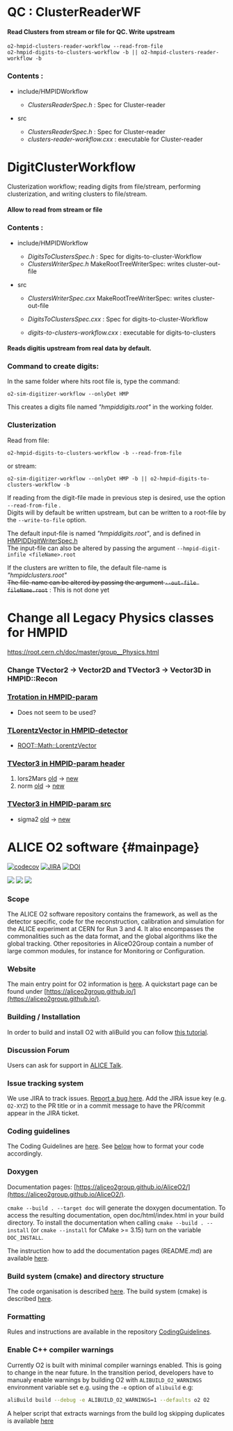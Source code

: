 # QC : ClusterReaderWF
#### Read Clusters from stream or file for QC. Write upstream

    o2-hmpid-clusters-reader-workflow --read-from-file
    o2-hmpid-digits-to-clusters-workflow -b || o2-hmpid-clusters-reader-workflow -b


### Contents : 

- include/HMPIDWorkflow
  - _ClustersReaderSpec.h_ : Spec for Cluster-reader

- src
  - _ClustersReaderSpec.h_ : Spec for Cluster-reader
  - _clusters-reader-workflow.cxx_ : executable for Cluster-reader


# DigitClusterWorkflow
Clusterization workflow; reading digits from file/stream, performing clusterization, and writing clusters to file/stream.

#### Allow to read from stream or file


### Contents : 

- include/HMPIDWorkflow
  - _DigitsToClustersSpec.h_ : Spec for digits-to-cluster-Workflow
  - _ClustersWriterSpec.h_ MakeRootTreeWriterSpec: writes cluster-out-file

- src
  - _ClustersWriterSpec.cxx_ MakeRootTreeWriterSpec: writes cluster-out-file

  - _DigitsToClustersSpec.cxx_ : Spec for digits-to-cluster-Workflow
  - _digits-to-clusters-workflow.cxx_ : executable for digits-to-clusters


#### Reads digitis upstream from real data by default.



### Command to create digits:
In the same folder where hits root file is, type the command:

    o2-sim-digitizer-workflow --onlyDet HMP

This creates a digits file named _"hmpiddigits.root"_ in the working folder. 

### Clusterization

Read from file:

    o2-hmpid-digits-to-clusters-workflow -b --read-from-file
    
or stream:

    o2-sim-digitizer-workflow --onlyDet HMP -b || o2-hmpid-digits-to-clusters-workflow -b

If reading from the digit-file made in previous step is desired, use the option `--read-from-file` .  
Digits will by default be written upstream, but can be written to a root-file by the `--write-to-file` option.

The default input-file is named _"hmpiddigits.root"_, and is defined in [HMPIDDigitWriterSpec.h](https://github.com/AliceO2Group/AliceO2/blob/dev/Steer/DigitizerWorkflow/src/HMPIDDigitWriterSpec.h)  
The input-file can also be altered by passing the argument `--hmpid-digit-infile <fileName>.root`


If the clusters are written to file, the default file-name is _"hmpidclusters.root"_  
~~The file-name can be altered by passing the argument `--out-file fileName.root`~~ : This is not done yet


# Change all Legacy Physics classes for HMPID
https://root.cern.ch/doc/master/group__Physics.html

### Change TVector2 -> Vector2D and TVector3 -> Vector3D in HMPID::Recon



### [Trotation in HMPID-param](https://github.com/AliceO2Group/AliceO2/blob/03608ff899d444d52571dbed14a0106ae4616562/Detectors/HMPID/base/src/Param.cxx)
  * Does not seem to be used?
### [TLorentzVector in HMPID-detector](https://github.com/AliceO2Group/AliceO2/blob/54d91df6bd1f9008ed8caa748820cfc3b95535e4/Detectors/HMPID/simulation/src/Detector.cxx)
  * [ROOT::Math::LorentzVector](https://github.com/eflatlan/AliceRecon/blob/1483a2302205717d9c97272287090a46daf4a338/Detectors/HMPID/simulation/src/Detector.cxx#L189)


### [TVector3 in HMPID-param header](https://github.com/AliceO2Group/AliceO2/blob/03608ff899d444d52571dbed14a0106ae4616562/Detectors/HMPID/base/include/HMPIDBase/Param.h#L19)
  1. lors2Mars [old](https://github.com/AliceO2Group/AliceO2/blob/03608ff899d444d52571dbed14a0106ae4616562/Detectors/HMPID/base/include/HMPIDBase/Param.h#L191-L196) -> [new](https://github.com/eflatlan/AliceRecon/blob/1483a2302205717d9c97272287090a46daf4a338/Detectors/HMPID/base/include/HMPIDBase/Param.h#L227-L235) 
  2. norm [old](https://github.com/AliceO2Group/AliceO2/blob/03608ff899d444d52571dbed14a0106ae4616562/Detectors/HMPID/base/include/HMPIDBase/Param.h#L213-L218) -> [new](https://github.com/eflatlan/AliceRecon/blob/1483a2302205717d9c97272287090a46daf4a338/Detectors/HMPID/base/include/HMPIDBase/Param.h#L255-L260) 
  
### [TVector3 in HMPID-param src](https://github.com/AliceO2Group/AliceO2/blob/03608ff899d444d52571dbed14a0106ae4616562/Detectors/HMPID/base/src/Param.cxx#L289)
  * sigma2 [old](https://github.com/AliceO2Group/AliceO2/blob/03608ff899d444d52571dbed14a0106ae4616562/Detectors/HMPID/base/src/Param.cxx#L289-L304) -> [new](https://github.com/eflatlan/AliceRecon/blob/1483a2302205717d9c97272287090a46daf4a338/Detectors/HMPID/base/src/Param.cxx#L300-L320)

# ALICE O2 software {#mainpage}

<!--  /// \cond EXCLUDE_FOR_DOXYGEN -->

[![codecov](https://codecov.io/gh/AliceO2Group/AliceO2/branch/dev/graph/badge.svg)](https://codecov.io/gh/AliceO2Group/AliceO2/branches/dev)
[![JIRA](https://img.shields.io/badge/JIRA-Report%20issue-blue.svg)](https://alice.its.cern.ch/jira/secure/CreateIssue.jspa?pid=11201&issuetype=1)
[![DOI](https://zenodo.org/badge/DOI/10.5281/zenodo.1493334.svg)](https://doi.org/10.5281/zenodo.1493334)

[![](http://ali-ci.cern.ch/repo/buildstatus/AliceO2Group/AliceO2/dev/build_O2_o2.svg)](https://ali-ci.cern.ch/repo/logs/AliceO2Group/AliceO2/dev/latest/build_O2_o2/fullLog.txt)
[![](http://ali-ci.cern.ch/repo/buildstatus/AliceO2Group/AliceO2/dev/build_o2_macos.svg)](https://ali-ci.cern.ch/repo/logs/AliceO2Group/AliceO2/dev/latest/build_o2_macos/fullLog.txt)
[![](http://ali-ci.cern.ch/repo/buildstatus/AliceO2Group/AliceO2/dev/build_o2checkcode_o2.svg)](https://ali-ci.cern.ch/repo/logs/AliceO2Group/AliceO2/dev/latest/build_o2checkcode_o2/fullLog.txt)

<!--  /// \endcond  -->

### Scope

The ALICE O2 software repository contains the framework, as well as the detector specific, code for the reconstruction, calibration and simulation for the ALICE experiment at CERN for Run 3 and 4. It also encompasses the commonalities such as the data format, and the global algorithms like the global tracking.
Other repositories in AliceO2Group contain a number of large common modules, for instance for Monitoring or Configuration.

### Website

The main entry point for O2 information is [here](https://alice-o2-project.web.cern.ch).
A quickstart page can be found under [https://aliceo2group.github.io/](https://aliceo2group.github.io/).

### Building / Installation

In order to build and install O2 with aliBuild you can follow [this tutorial](http://alisw.github.io/alibuild/o2-tutorial.html).

### Discussion Forum

Users can ask for support in [ALICE Talk](https://alice-talk.web.cern.ch).

### Issue tracking system

We use JIRA to track issues. [Report a bug here](https://alice.its.cern.ch/jira/secure/CreateIssue.jspa?pid=11201&issuetype=1).
Add the JIRA issue key (e.g. `O2-XYZ`) to the PR title or in a commit message to have the PR/commit appear in the JIRA ticket.

### Coding guidelines

The Coding Guidelines are [here](https://github.com/AliceO2Group/CodingGuidelines).
See [below](###Formatting) how to format your code accordingly.

### Doxygen

Documentation pages: [https://aliceo2group.github.io/AliceO2/](https://aliceo2group.github.io/AliceO2/).

`cmake --build . --target doc` will generate the doxygen documentation.
To access the resulting documentation, open doc/html/index.html in your
build directory. To install the documentation when calling `cmake --build . -- install` (or `cmake --install` for CMake >= 3.15)
turn on the variable `DOC_INSTALL`.

The instruction how to add the documentation pages (README.md) are available [here](https://github.com/AliceO2Group/AliceO2/blob/dev/doc/DoxygenInstructions.md).

### Build system (cmake) and directory structure

The code organisation is described [here](https://github.com/AliceO2Group/AliceO2/blob/dev/doc/CodeOrganization.md).
The build system (cmake) is described [here](https://github.com/AliceO2Group/AliceO2/blob/dev/doc/CMakeInstructions.md).

### Formatting

Rules and instructions are available in the repository
[CodingGuidelines](https://github.com/AliceO2Group/CodingGuidelines).

### Enable C++ compiler warnings

Currently O2 is built with minimal compiler warnings enabled. This is going to change in the near future. In the transition period, developers have to manualy enable warnings by building O2 with `ALIBUILD_O2_WARNINGS` environment variable set e.g. using the `-e`  option of `alibuild` e.g: 
```bash 
aliBuild build --debug -e ALIBUILD_O2_WARNINGS=1 --defaults o2 O2
``` 
A helper script that extracts warnings from the build log skipping duplicates is available [here](https://github.com/AliceO2Group/AliceO2/blob/dev/scripts/filter-warnings.sh)
